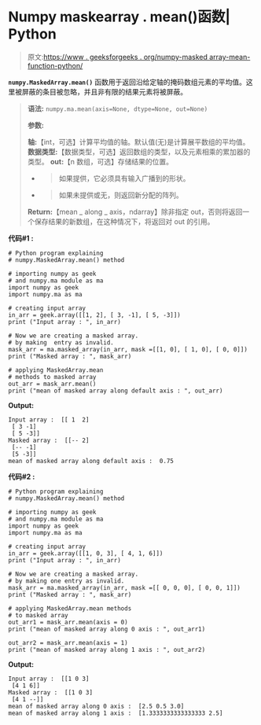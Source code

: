 # Numpy maskearray . mean()函数| Python

> 原文:[https://www . geeksforgeeks . org/numpy-masked array-mean-function-python/](https://www.geeksforgeeks.org/numpy-maskedarray-mean-function-python/)

**`numpy.MaskedArray.mean()`** 函数用于返回沿给定轴的掩码数组元素的平均值。这里被屏蔽的条目被忽略，并且非有限的结果元素将被屏蔽。

> **语法:** `numpy.ma.mean(axis=None, dtype=None, out=None)`
> 
> **参数:**
> 
> **轴:**【int，可选】计算平均值的轴。默认值(无)是计算展平数组的平均值。
> **数据类型:**【数据类型，可选】返回数组的类型，以及元素相乘的累加器的类型。
> **out:**【n 数组，可选】存储结果的位置。
> - >如果提供，它必须具有输入广播到的形状。
> - >如果未提供或无，则返回新分配的阵列。
> 
> **Return:**【mean _ along _ axis，ndarray】除非指定 out，否则将返回一个保存结果的新数组，在这种情况下，将返回对 out 的引用。

**代码#1 :**

```
# Python program explaining
# numpy.MaskedArray.mean() method 

# importing numpy as geek  
# and numpy.ma module as ma 
import numpy as geek 
import numpy.ma as ma 

# creating input array  
in_arr = geek.array([[1, 2], [ 3, -1], [ 5, -3]])
print ("Input array : ", in_arr) 

# Now we are creating a masked array. 
# by making  entry as invalid.  
mask_arr = ma.masked_array(in_arr, mask =[[1, 0], [ 1, 0], [ 0, 0]]) 
print ("Masked array : ", mask_arr) 

# applying MaskedArray.mean    
# methods to masked array
out_arr = mask_arr.mean() 
print ("mean of masked array along default axis : ", out_arr) 
```

**Output:**

```
Input array :  [[ 1  2]
 [ 3 -1]
 [ 5 -3]]
Masked array :  [[-- 2]
 [-- -1]
 [5 -3]]
mean of masked array along default axis :  0.75

```

**代码#2 :**

```
# Python program explaining
# numpy.MaskedArray.mean() method 

# importing numpy as geek  
# and numpy.ma module as ma 
import numpy as geek 
import numpy.ma as ma 

# creating input array 
in_arr = geek.array([[1, 0, 3], [ 4, 1, 6]]) 
print ("Input array : ", in_arr)

# Now we are creating a masked array. 
# by making one entry as invalid.  
mask_arr = ma.masked_array(in_arr, mask =[[ 0, 0, 0], [ 0, 0, 1]]) 
print ("Masked array : ", mask_arr) 

# applying MaskedArray.mean methods 
# to masked array
out_arr1 = mask_arr.mean(axis = 0) 
print ("mean of masked array along 0 axis : ", out_arr1)

out_arr2 = mask_arr.mean(axis = 1) 
print ("mean of masked array along 1 axis : ", out_arr2)
```

**Output:**

```
Input array :  [[1 0 3]
 [4 1 6]]
Masked array :  [[1 0 3]
 [4 1 --]]
mean of masked array along 0 axis :  [2.5 0.5 3.0]
mean of masked array along 1 axis :  [1.3333333333333333 2.5]

```